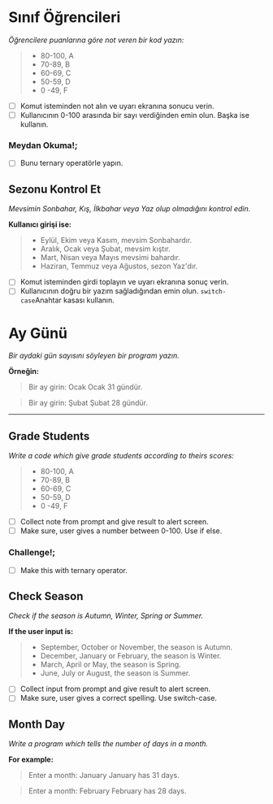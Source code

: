 # Sınıf Öğrencileri

*Öğrencilere puanlarına göre not veren bir kod yazın:*

> * 80-100, A
> * 70-89, B
> * 60-69, C
> * 50-59, D
> * 0 -49, F

* [ ] Komut isteminden not alın ve uyarı ekranına sonucu verin.
* [ ] Kullanıcının 0-100 arasında bir sayı verdiğinden emin olun. Başka ise kullanın.

### Meydan Okuma!;

* [ ] Bunu ternary operatörle yapın.

## Sezonu Kontrol Et

*Mevsimin Sonbahar, Kış, İlkbahar veya Yaz olup olmadığını kontrol edin.*

**Kullanıcı girişi ise:**

> * Eylül, Ekim veya Kasım, mevsim Sonbahardır.
> * Aralık, Ocak veya Şubat, mevsim kıştır.
> * Mart, Nisan veya Mayıs mevsimi bahardır.
> * Haziran, Temmuz veya Ağustos, sezon Yaz'dır.

* [ ] Komut isteminden girdi toplayın ve uyarı ekranına sonuç verin.
* [ ] Kullanıcının doğru bir yazım sağladığından emin olun. `switch-case`Anahtar kasası kullanın.

# Ay Günü

*Bir aydaki gün sayısını söyleyen bir program yazın.*

**Örneğin:**

> Bir ay girin: Ocak
> Ocak 31 gündür.

> Bir ay girin: Şubat
> Şubat 28 gündür.

---

## Grade Students

*Write a code which give grade students according to theirs scores:*

> * 80-100, A
> * 70-89, B
> * 60-69, C
> * 50-59, D
> * 0 -49, F

* [ ] Collect note from prompt and give result to alert screen.
* [ ] Make sure, user gives a number between 0-100. Use if else.

### Challenge!;

* [ ] Make this with ternary operator.

## Check Season

*Check if the season is Autumn, Winter, Spring or Summer.*

**If the user input is:**

> * September, October or November, the season is Autumn.
> * December, January or February, the season is Winter.
> * March, April or May, the season is Spring.
> * June, July or August, the season is Summer.

* [ ] Collect input from prompt and give result to alert screen.
* [ ] Make sure, user gives a correct spelling. Use switch-case.

## Month Day

*Write a program which tells the number of days in a month.*

**For example:**

> Enter a month: January
> January has 31 days.

> Enter a month: February
> February has 28 days.

